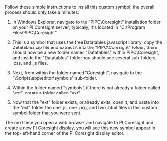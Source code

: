 Follow these simple instructions to install this custom symbol; the overall process should only take a minutes.

1. In Windows Explorer, navigate to the "PIPC\Coresight" installation folder on your PI Coresight server; typically, it's located in "C:\Program Files\PIPC\Coresight"

2. This is a symbol that uses the free Datatables javascript library; copy the Datatables.zip file and extract it into the "PIPC\Coresight" folder; there should now be a new folder named "Datatables" within PIPC\Coresight, and inside the "Datatables" folder you should see several sub-folders, .css, and .js files.

3. Next, from within the folder named "Coresight", navigate to the "\Scripts\app\editor\symbols" sub-folder.  

4. Within the folder named "symbols", if there is not already a folder called "ext", create a folder called "ext".  

5. Now that the "ext" folder exists, or already exits, open it, and paste into the "ext" folder the one .js, one .png, and two .html files in this custom symbol folder that you were sent.

The next time you open a web browser and navigate to PI Coresight and create a new PI Coresight display, you will see this new symbol appear in the top-left-hand corner of the PI Coresight display editor.